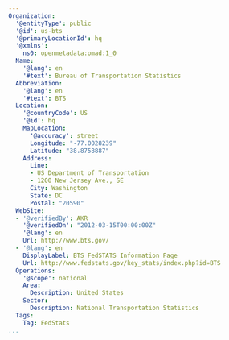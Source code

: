 ```yaml
---
Organization:
  '@entityType': public
  '@id': us-bts
  '@primaryLocationId': hq
  '@xmlns':
    ns0: openmetadata:omad:1_0
  Name:
    '@lang': en
    '#text': Bureau of Transportation Statistics
  Abbreviation:
    '@lang': en
    '#text': BTS
  Location:
    '@countryCode': US
    '@id': hq
    MapLocation:
      '@accuracy': street
      Longitude: "-77.0028239"
      Latitude: "38.8758887"
    Address:
      Line:
      - US Department of Transportation
      - 1200 New Jersey Ave., SE
      City: Washington
      State: DC
      Postal: "20590"
  WebSite:
  - '@verifiedBy': AKR
    '@verifiedOn': "2012-03-15T00:00:00Z"
    '@lang': en
    Url: http://www.bts.gov/
  - '@lang': en
    DisplayLabel: BTS FedSTATS Information Page
    Url: http://www.fedstats.gov/key_stats/index.php?id=BTS
  Operations:
    '@scope': national
    Area:
      Description: United States
    Sector:
      Description: National Transportation Statistics
  Tags:
    Tag: FedStats
...
```

